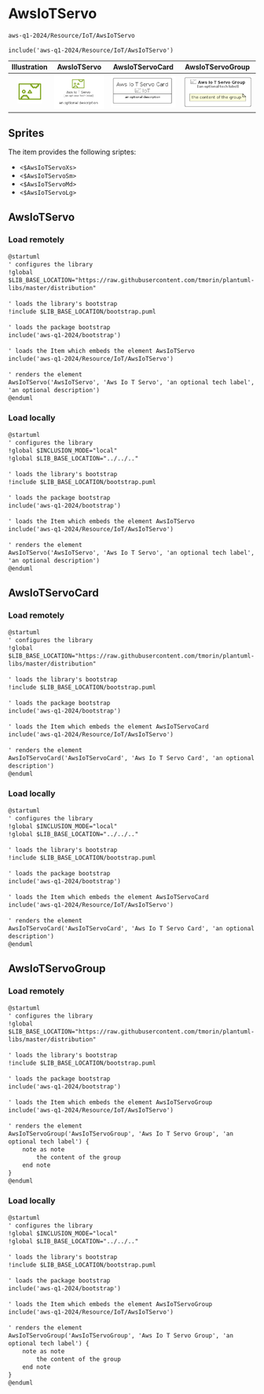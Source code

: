 # AwsIoTServo


```text
aws-q1-2024/Resource/IoT/AwsIoTServo
```

```text
include('aws-q1-2024/Resource/IoT/AwsIoTServo')
```



| Illustration | AwsIoTServo | AwsIoTServoCard | AwsIoTServoGroup |
| :---: | :---: | :---: | :---: |
| ![illustration for Illustration](../../../aws-q1-2024/Resource/IoT/AwsIoTServo.png) | ![illustration for AwsIoTServo](../../../aws-q1-2024/Resource/IoT/AwsIoTServo.Local.png) | ![illustration for AwsIoTServoCard](../../../aws-q1-2024/Resource/IoT/AwsIoTServoCard.Local.png) | ![illustration for AwsIoTServoGroup](../../../aws-q1-2024/Resource/IoT/AwsIoTServoGroup.Local.png) |



## Sprites
The item provides the following sriptes:

- `<$AwsIoTServoXs>`
- `<$AwsIoTServoSm>`
- `<$AwsIoTServoMd>`
- `<$AwsIoTServoLg>`





## AwsIoTServo

### Load remotely
```plantuml
@startuml
' configures the library
!global $LIB_BASE_LOCATION="https://raw.githubusercontent.com/tmorin/plantuml-libs/master/distribution"

' loads the library's bootstrap
!include $LIB_BASE_LOCATION/bootstrap.puml

' loads the package bootstrap
include('aws-q1-2024/bootstrap')

' loads the Item which embeds the element AwsIoTServo
include('aws-q1-2024/Resource/IoT/AwsIoTServo')

' renders the element
AwsIoTServo('AwsIoTServo', 'Aws Io T Servo', 'an optional tech label', 'an optional description')
@enduml
```

### Load locally
```plantuml
@startuml
' configures the library
!global $INCLUSION_MODE="local"
!global $LIB_BASE_LOCATION="../../.."

' loads the library's bootstrap
!include $LIB_BASE_LOCATION/bootstrap.puml

' loads the package bootstrap
include('aws-q1-2024/bootstrap')

' loads the Item which embeds the element AwsIoTServo
include('aws-q1-2024/Resource/IoT/AwsIoTServo')

' renders the element
AwsIoTServo('AwsIoTServo', 'Aws Io T Servo', 'an optional tech label', 'an optional description')
@enduml
```

## AwsIoTServoCard

### Load remotely
```plantuml
@startuml
' configures the library
!global $LIB_BASE_LOCATION="https://raw.githubusercontent.com/tmorin/plantuml-libs/master/distribution"

' loads the library's bootstrap
!include $LIB_BASE_LOCATION/bootstrap.puml

' loads the package bootstrap
include('aws-q1-2024/bootstrap')

' loads the Item which embeds the element AwsIoTServoCard
include('aws-q1-2024/Resource/IoT/AwsIoTServo')

' renders the element
AwsIoTServoCard('AwsIoTServoCard', 'Aws Io T Servo Card', 'an optional description')
@enduml
```

### Load locally
```plantuml
@startuml
' configures the library
!global $INCLUSION_MODE="local"
!global $LIB_BASE_LOCATION="../../.."

' loads the library's bootstrap
!include $LIB_BASE_LOCATION/bootstrap.puml

' loads the package bootstrap
include('aws-q1-2024/bootstrap')

' loads the Item which embeds the element AwsIoTServoCard
include('aws-q1-2024/Resource/IoT/AwsIoTServo')

' renders the element
AwsIoTServoCard('AwsIoTServoCard', 'Aws Io T Servo Card', 'an optional description')
@enduml
```

## AwsIoTServoGroup

### Load remotely
```plantuml
@startuml
' configures the library
!global $LIB_BASE_LOCATION="https://raw.githubusercontent.com/tmorin/plantuml-libs/master/distribution"

' loads the library's bootstrap
!include $LIB_BASE_LOCATION/bootstrap.puml

' loads the package bootstrap
include('aws-q1-2024/bootstrap')

' loads the Item which embeds the element AwsIoTServoGroup
include('aws-q1-2024/Resource/IoT/AwsIoTServo')

' renders the element
AwsIoTServoGroup('AwsIoTServoGroup', 'Aws Io T Servo Group', 'an optional tech label') {
    note as note
        the content of the group
    end note
}
@enduml
```

### Load locally
```plantuml
@startuml
' configures the library
!global $INCLUSION_MODE="local"
!global $LIB_BASE_LOCATION="../../.."

' loads the library's bootstrap
!include $LIB_BASE_LOCATION/bootstrap.puml

' loads the package bootstrap
include('aws-q1-2024/bootstrap')

' loads the Item which embeds the element AwsIoTServoGroup
include('aws-q1-2024/Resource/IoT/AwsIoTServo')

' renders the element
AwsIoTServoGroup('AwsIoTServoGroup', 'Aws Io T Servo Group', 'an optional tech label') {
    note as note
        the content of the group
    end note
}
@enduml
```

